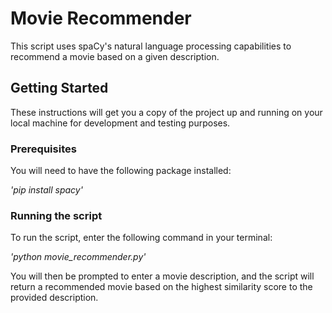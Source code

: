 # Movie Recommender
This script uses spaCy's natural language processing capabilities to recommend a movie based on a given description.

## Getting Started
These instructions will get you a copy of the project up and running on your local machine for development and testing purposes.

### Prerequisites
You will need to have the following package installed:

  *'pip install spacy'*

### Running the script
To run the script, enter the following command in your terminal:

  *'python movie_recommender.py'*
  
You will then be prompted to enter a movie description, and the script will return a recommended movie based on the highest similarity score to the provided description.
